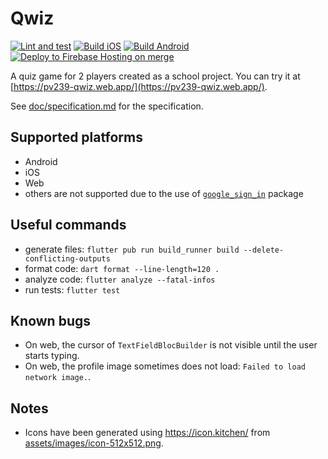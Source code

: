 # Qwiz
[![Lint and test](https://github.com/petr7555/pv239_qwiz/actions/workflows/lint_and_test.yml/badge.svg)](https://github.com/petr7555/pv239_qwiz/actions/workflows/lint_and_test.yml)
[![Build iOS](https://github.com/petr7555/pv239_qwiz/actions/workflows/build_ios.yml/badge.svg)](https://github.com/petr7555/pv239_qwiz/actions/workflows/build_ios.yml)
[![Build Android](https://github.com/petr7555/pv239_qwiz/actions/workflows/build_android.yml/badge.svg)](https://github.com/petr7555/pv239_qwiz/actions/workflows/build_android.yml)
[![Deploy to Firebase Hosting on merge](https://github.com/petr7555/pv239_qwiz/actions/workflows/firebase-hosting-merge.yml/badge.svg)](https://github.com/petr7555/pv239_qwiz/actions/workflows/firebase-hosting-merge.yml)

A quiz game for 2 players created as a school project.
You can try it at [https://pv239-qwiz.web.app/](https://pv239-qwiz.web.app/). 

See [doc/specification.md](doc/specification/specification.md) for the specification.

## Supported platforms

- Android
- iOS
- Web
- others are not supported due to the use
  of [`google_sign_in`](https://pub.dev/packages/google_sign_in) package

## Useful commands

- generate files: `flutter pub run build_runner build --delete-conflicting-outputs`
- format code: `dart format --line-length=120 .`
- analyze code: `flutter analyze --fatal-infos`
- run tests: `flutter test`

## Known bugs

- On web, the cursor of `TextFieldBlocBuilder` is not visible until the user starts typing.
- On web, the profile image sometimes does not load: `Failed to load network image.`.

## Notes

- Icons have been generated using https://icon.kitchen/ from [assets/images/icon-512x512.png](assets/images/icon-512x512.png).
